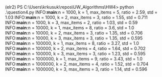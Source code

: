 (elr2) PS C:\Users\krkusuk\repos\UW_Algorithms\HW4> python .\question4.py
INFO:__main__:n = 1000, k = 1, max_items = 5, ratio = 2.59, std = 1.03
INFO:__main__:n = 1000, k = 2, max_items = 3, ratio = 1.55, std = 0.711
INFO:__main__:n = 1000, k = 3, max_items = 2, ratio = 1.03, std = 0.59
INFO:__main__:n = 10000, k = 1, max_items = 8, ratio = 3.6, std = 1.0
INFO:__main__:n = 10000, k = 2, max_items = 3, ratio = 1.35, std = 0.706
INFO:__main__:n = 10000, k = 3, max_items = 3, ratio = 1.35, std = 0.595
INFO:__main__:n = 100000, k = 1, max_items = 8, ratio = 3.27, std = 1.0
INFO:__main__:n = 100000, k = 2, max_items = 4, ratio = 1.64, std = 0.702
INFO:__main__:n = 100000, k = 3, max_items = 3, ratio = 1.23, std = 0.595
INFO:__main__:n = 1000000, k = 1, max_items = 9, ratio = 3.43, std = 1.0
INFO:__main__:n = 1000000, k = 2, max_items = 4, ratio = 1.52, std = 0.704
INFO:__main__:n = 1000000, k = 3, max_items = 3, ratio = 1.14, std = 0.596